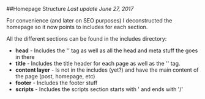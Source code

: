 
##Homepage Structure
_Last update June 27, 2017_

For convenience (and later on SEO purposes) I deconstructed the homepage so it now points to includes for each section.

All the different sections can be found in the includes directory:

* **head** - Includes the '<html>' tag as well as all the head and meta stuff the goes in there
* **title** - Includes the title header for each page as well as the '<body>' tag.
* **content layer** - Is not in the includes (yet?) and have the main content of the page (post, homepage, etc)
* **footer** - Includes the footer stuff
* **scripts** - Includes the scripts section starts with '</body> and ends with '/<html>'
